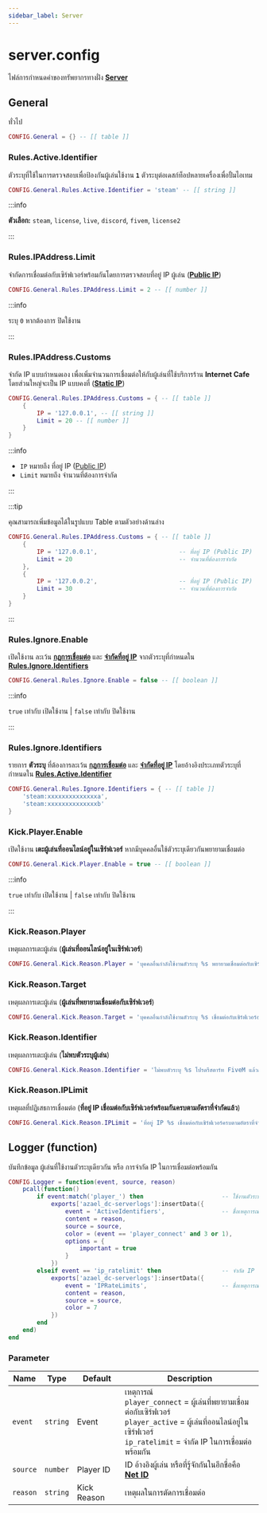 ```yaml
---
sidebar_label: Server
---
```


# server.config

ไฟล์การกำหนดค่าของทรัพยากรทางฝั่ง **[Server](https://en.wikipedia.org/wiki/Server-side)**

## General

ทั่วไป

```lua title="บรรทัดที่ 11"
CONFIG.General = {} -- [[ table ]]
```

### Rules.Active.Identifier

ตัวระบุที่ใช้ในการตรวจสอบเพื่อป้องกันผู้เล่นใช้งาน **`1`** ตัวระบุต่อเดสก์ท็อปหลายเครื่องเพื่อปั้มไอเทม

```lua title="บรรทัดที่ 14"
CONFIG.General.Rules.Active.Identifier = 'steam' -- [[ string ]]
```

:::info

**ตัวเลือก:** `steam`, `license`, `live`, `discord`, `fivem`, `license2`

:::

### Rules.IPAddress.Limit

จำกัดการเชื่อมต่อกับเซิร์ฟเวอร์พร้อมกันโดยการตรวจสอบที่อยู่ IP ผู้เล่น (**[Public IP](https://en.wikipedia.org/wiki/IP_address#Public_address)**)

```lua title="บรรทัดที่ 18"
CONFIG.General.Rules.IPAddress.Limit = 2 -- [[ number ]]
```

:::info

ระบุ `0` หากต้องการ ปิดใช้งาน

:::

### Rules.IPAddress.Customs

จำกัด IP แบบกำหนดเอง เพื่อเพิ่มจำนวนการเชื่อมต่อให้กับผู้เล่นที่ใช้บริการร้าน **Internet Cafe** โดยส่วนใหญ่จะเป็น IP แบบคงที่ (**[Static IP](https://en.wikipedia.org/wiki/IP_address#Static_IP)**)

```lua title="บรรทัดที่ 20"
CONFIG.General.Rules.IPAddress.Customs = { -- [[ table ]]
    {
        IP = '127.0.0.1', -- [[ string ]]
        Limit = 20 -- [[ number ]]
    }
}
```

:::info

- `IP` หมายถึง ที่อยู่ IP ([Public IP](https://en.wikipedia.org/wiki/IP_address#Public_address))<br/>
- `Limit` หมายถึง จำนวนที่ต้องการจำกัด

:::

:::tip

คุณสามารถเพิ่มข้อมูลได้ในรูปแบบ Table ตามตัวอย่างด้านล่าง

```lua
CONFIG.General.Rules.IPAddress.Customs = { -- [[ table ]]
    {
        IP = '127.0.0.1',                       -- ที่อยู่ IP (Public IP)
        Limit = 20                              -- จำนวนที่ต้องการจำกัด
    },
    {
        IP = '127.0.0.2',                       -- ที่อยู่ IP (Public IP)
        Limit = 30                              -- จำนวนที่ต้องการจำกัด
    }
}
```

:::

### Rules.Ignore.Enable

เปิดใช้งาน ละเว้น [**กฎการเชื่อมต่อ**](./server.md#rulesactiveidentifier) และ [**จำกัดที่อยู่ IP**](./server.md#rulesipaddresslimit) จากตัวระบุที่กำหนดใน [**Rules.Ignore.Identifiers**](./server.md#rulesignoreidentifiers)

```lua title="บรรทัดที่ 28"
CONFIG.General.Rules.Ignore.Enable = false -- [[ boolean ]]
```

:::info

`true` เท่ากับ เปิดใช้งาน | `false` เท่ากับ ปิดใช้งาน

:::

### Rules.Ignore.Identifiers

รายการ **ตัวระบุ** ที่ต้องการละเว้น [**กฎการเชื่อมต่อ**](./server.md#rulesactiveidentifier) และ [**จำกัดที่อยู่ IP**](./server.md#rulesipaddresslimit) โดยอ้างอิงประเภทตัวระบุที่กำหนดใน [**Rules.Active.Identifier**](./server.md#rulesactiveidentifier)

```lua title="บรรทัดที่ 31"
CONFIG.General.Rules.Ignore.Identifiers = { -- [[ table ]]
    'steam:xxxxxxxxxxxxxxa',
    'steam:xxxxxxxxxxxxxxb'
}
```

### Kick.Player.Enable

เปิดใช้งาน **เตะผู้เล่นที่ออนไลน์อยู่ในเซิร์ฟเวอร์** หากมีบุคคลอื่นใช้ตัวระบุเดียวกันพยายามเชื่อมต่อ

```lua title="บรรทัดที่ 40"
CONFIG.General.Kick.Player.Enable = true -- [[ boolean ]]
```

:::info

`true` เท่ากับ เปิดใช้งาน | `false` เท่ากับ ปิดใช้งาน

:::

### Kick.Reason.Player

เหตุผลการเตะผู้เล่น (**ผู้เล่นที่ออนไลน์อยู่ในเซิร์ฟเวอร์**)

```lua title="บรรทัดที่ 44"
CONFIG.General.Kick.Reason.Player = 'บุคคลอื่นกำลังใช้งานตัวระบุ %s พยายามเชื่อมต่อกับเซิร์ฟเวอร์' -- [[ string ]]
```

### Kick.Reason.Target

เหตุผลการเตะผู้เล่น (**ผู้เล่นที่พยายามเชื่อมต่อกับเซิร์ฟเวอร์**)

```lua title="บรรทัดที่ 45"
CONFIG.General.Kick.Reason.Target = 'บุคคลอื่นกำลังใช้งานตัวระบุ %s เชื่อมต่อกับเซิร์ฟเวอร์อยู่ในขณะนี้' -- [[ string ]]
```

### Kick.Reason.Identifier

เหตุผลการเตะผู้เล่น (**ไม่พบตัวระบุผู้เล่น**)

```lua title="บรรทัดที่ 46"
CONFIG.General.Kick.Reason.Identifier = 'ไม่พบตัวระบุ %s โปรดรีสตาร์ท FiveM แล้วลองเชื่อมต่อกับเซิร์ฟเวอร์ใหม่อีกครั้ง' -- [[ string ]]
```

### Kick.Reason.IPLimit

เหตุผลที่ปฏิเสธการเชื่อมต่อ (**ที่อยู่ IP เชื่อมต่อกับเซิร์ฟเวอร์พร้อมกันครบตามอัตราที่จำกัดแล้ว**)

```lua title="บรรทัดที่ 47"
CONFIG.General.Kick.Reason.IPLimit = 'ที่อยู่ IP %s เชื่อมต่อกับเซิร์ฟเวอร์ครบตามอัตราที่จำกัดแล้ว (%s Client / 1 IP) หากคุณกำลังใช้บริการร้าน Internet Cafe โปรดติดต่อผู้ดูแลเซิร์ฟเวอร์' -- [[ string ]]
```

## Logger (function)

บันทึกข้อมูล ผู้เล่นที่ใช้งานตัวระบุเดียวกัน หรือ การจำกัด IP ในการเชื่อมต่อพร้อมกัน

```lua title="บรรทัดที่ 56"
CONFIG.Logger = function(event, source, reason)
    pcall(function()
        if event:match('player_') then                      -- ใช้งานตัวระบุเดียวกัน
            exports['azael_dc-serverlogs']:insertData({
                event = 'ActiveIdentifiers',                -- ชื่อเหตุการณ์ azael_dc-serverlogs
                content = reason,
                source = source,
                color = (event == 'player_connect' and 3 or 1),
                options = {
                    important = true
                }
            })
        elseif event == 'ip_ratelimit' then                 -- จำกัด IP ในการเชื่อมต่อพร้อมกัน
            exports['azael_dc-serverlogs']:insertData({
                event = 'IPRateLimits',                     -- ชื่อเหตุการณ์ azael_dc-serverlogs
                content = reason,
                source = source,
                color = 7
            })
        end
    end)
end
```

### Parameter

| Name                         | Type               | Default                                                    | Description                                                
|------------------------------|--------------------|--------------------|----------------------------------------------------------------------------------------------------------------------------
| `event`                      | `string`           | Event              | เหตุการณ์ <br/>`player_connect` = ผู้เล่นที่พยายามเชื่อมต่อกับเซิร์ฟเวอร์ <br/>`player_active` = ผู้เล่นที่ออนไลน์อยู่ในเซิร์ฟเวอร์ <br/>`ip_ratelimit` = จำกัด IP ในการเชื่อมต่อพร้อมกัน
| `source`                     | `number`           | Player ID          | ID อ้างอิงผู้เล่น หรือที่รู้จักกันในอีกชื่อคือ **[Net ID](https://docs.fivem.net/docs/scripting-manual/networking/ids/#server-id)**
| `reason`                     | `string`           | Kick Reason        | เหตุผลในการตัดการเชื่อมต่อ
